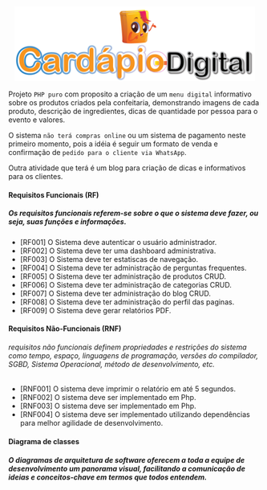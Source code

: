 <p align="center">
<a href="#" target="_blank">
    <img src="assets/theme/images/logo/logo-cardapio-digital-v.png" width="480">
</a></p>

Projeto `PHP puro` com proposito a criação de um `menu digital` informativo sobre os produtos criados pela 
confeitaria, demonstrando imagens de cada produto, descrição de ingredientes, dicas de quantidade por pessoa 
para o evento e valores. 

O sistema `não terá compras online` ou um sistema de pagamento neste primeiro momento, pois a idéia é seguir 
um formato de venda e confirmação de `pedido para o cliente via WhatsApp`.

Outra atividade que terá é um blog para criação de dicas e informativos para os clientes.

 #### **Requisitos Funcionais (RF)**
 ##### Os requisitos funcionais referem-se sobre o que o sistema deve fazer, ou seja, suas funções e informações.
- [RF001] O Sistema deve autenticar o usuário administrador.
- [RF002] O Sistema deve ter uma dashboard administrativa.
- [RF003] O Sistema deve ter estatiscas de navegação.
- [RF004] O Sistema deve ter administração de perguntas frequentes.
- [RF005] O Sistema deve ter administração de produtos CRUD.
- [RF006] O Sistema deve ter administração de categorias CRUD.
- [RF007] O Sistema deve ter administração do blog CRUD.
- [RF008] O Sistema deve ter administração do perfil das paginas.
- [RF009] O Sistema deve gerar relatórios PDF.

 #### **Requisitos Não-Funcionais (RNF)**
###### requisitos não funcionais definem propriedades e restrições do sistema como tempo, espaço, linguagens de programação, versões do compilador, SGBD, Sistema Operacional, método de desenvolvimento, etc.
- [RNF001] O sistema deve imprimir o relatório em até 5 segundos.
- [RNF002] O sistema deve ser implementado em Php.
- [RNF003] O sistema deve ser implementado em Php.
- [RNF004] O sistema deve ser implementado utilizando dependências para melhor agilidade de desenvolvimento.


 #### **Diagrama de classes**
##### O diagramas de arquitetura de software oferecem a toda a equipe de desenvolvimento um panorama visual, facilitando a comunicação de ideias e conceitos-chave em termos que todos entendem.
